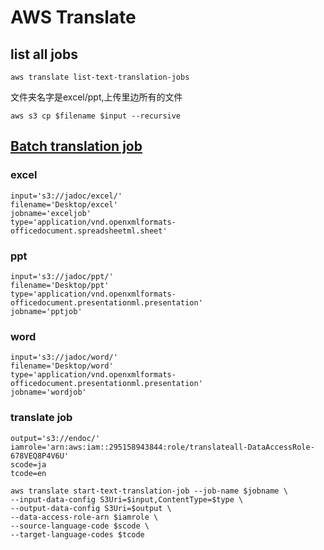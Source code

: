 # AWS Translate
## list all jobs

```
aws translate list-text-translation-jobs
```
文件夹名字是excel/ppt,上传里边所有的文件
```
aws s3 cp $filename $input --recursive
```

## [Batch translation job](https://docs.aws.amazon.com/cli/latest/reference/translate/start-text-translation-job.html)


### excel
```
input='s3://jadoc/excel/'
filename='Desktop/excel'
jobname='exceljob'
type='application/vnd.openxmlformats-officedocument.spreadsheetml.sheet'
```

### ppt

```
input='s3://jadoc/ppt/'
filename='Desktop/ppt'
type='application/vnd.openxmlformats-officedocument.presentationml.presentation'
jobname='pptjob'
```
### word
```
input='s3://jadoc/word/'
filename='Desktop/word'
type='application/vnd.openxmlformats-officedocument.presentationml.presentation'
jobname='wordjob'
```

### translate job
```
output='s3://endoc/'
iamrole='arn:aws:iam::295158943844:role/translateall-DataAccessRole-678VEQ8P4V6U'
scode=ja
tcode=en

```
```
aws translate start-text-translation-job --job-name $jobname \
--input-data-config S3Uri=$input,ContentType=$type \
--output-data-config S3Uri=$output \
--data-access-role-arn $iamrole \
--source-language-code $scode \
--target-language-codes $tcode

```
